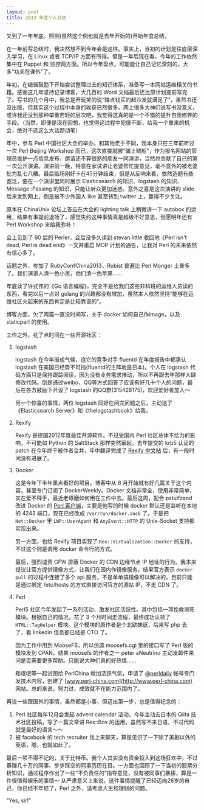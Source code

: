 ```yaml
---
layout: post
title: 2013 年度个人总结
---
```


又到了一年年底。照例(虽然这个例也就是去年开始的)开始年度总结。

在一年前写总结时，我决然想不到今年会是这样。事实上，当初的计划是往底层深入学习，在 Linux 或者 TCP/IP 方面有所得。但是一年后现在看，今年的工作依然集中在 Puppet 和 监控两方面。所以今年盘点，可能能让自己记忆深刻的，大多“功夫在课外”了。

年初，在编辑鼓励下开始尝试整理过去的知识体系，准备写一本网站运维相关的书籍。感谢这几年坚持记录博客，大几百的 Word 文档最后还比原计划提前写完了。写书的几个月中，我总是开玩笑的说“赚点钱买的起沙发就满足了”，虽然书还没出版，但其实这个过程中本身的收获已然很多。网上很多大神们说写书没意义，或许我还没到那种举重若轻的层次吧，我觉得这真的是一个不错的提升自我修养的手段。（当然，即便是现在回想，也觉得这过程中犯傻不断，给我一个重来的机会，绝对不选这么大话题动笔）

年中，参与 Perl 中国社区大会的举办。和其他老手不同，我本身只在三年前听过一次 Perl Beijing Workshop 而已，这次直接就被“骗上贼船”，作为报名网站的管理员维护一点信息发布，邀请还不算很熟的朋友一同演讲，当然也贡献了自己的第一次公开演讲。演讲前一晚，特意在家试讲让老婆帮忙提意见，毫不意外的被老婆批为乱七八糟。最后临场刚好卡在45分钟结束，但是从反响来看，依然选题有些宽泛，要在一个演讲里同时展示 Elasticsearch 的知识、logstash 的知识、Message::Passing 的知识，只能让听众更加迷惑。意外之喜是这次演讲的 slide 后来发到网上，倒是被不少外国人 like 甚至转到 twitter 上，赢得不少关注。

原本在 ChinaUnix 论坛上答应在大会的 lighting talk 上稍微讲一下 autobox 的运用，结果有事提前退场了，感觉失约这种事情真是超级不好意思，但愿明年还有 Perl Workshop 来给我弥补！

会上见到了 90 后的 Perler，会后没多久读到 stevan little 收回他《Perl isn't dead, Perl is dead end》一文并重启 MOP 计划的通告，让我对 Perl 的未来依然有信心多了。

话题之外，参加了 RubyConfChina2013，Rubist 普遍比 Perl Monger 土豪多了。我们演讲人清一色小黑，他们清一色苹果……

年底读了许式伟的《Go 语言编程》，完全不是给我们这些非科班的运维人员读的东西，看完以后一点对 golang 的兴趣都没有增加，虽然本人依然坚持“能够在运维社区火起来的东西肯定是比较靠谱的”。

博客方面，欠了两篇一直没时间写，关于 docker 如何自己作image，以及 staticperl 的使用。

工作之外，花了点时间在一些开源社区：

1. logstash

   logstash 在今年渐成气候，连它的竞争对手 fluentd 在年度报告中都承认 logstash 在美国已经势不可挡(fluentd的主阵地是日本)。个人在 logstash 代码方面只是保持跟踪阅读，因为没有业务需求推动，所以不再跟去年那样大肆修改代码。倒是通过weibo、QQ等方式回答了应该有好几十个人的问题，最后在各方鼓励下开设了 logstash 的QQ群(315428175)，欢迎爱好者加入～

   另一个惊喜的事情，两位 logstash 同好在问完问题之后，主动送了《Elasticsearch Server》和《thelogstashbook》给我。

2. Rexify

   Rexify 是德国2012年度最佳开源软件。不过受国内 Perl 社区总体不给力的影响，不可能如 Python 的 SaltStack 那样突然窜起。去年提交的 krb5 认证的 patch 在今年终于被作者合并，年中翻译完成了 [Rexify 中文站](http://rex.perl-china.com) 后，有一段时间没有进展了。

3. Docker

   这是今年下半年重点看好的项目。博客中从 8 月开始就有好几篇关于这个内容，甚至专门订阅了 DockerWeekly。Docker 文档非常全，使用非常简单，实在爱不释手，最近老琢磨如何用在工作中去。最后这周，配合 pstuifzand 改进 Docker 的 [Perl 客户端](https://github.com/chenryn/docker-perl)，主要是他写的时候 docker 默认还是监听在本地的 4243 端口，现在已经改成 `/var/run/docker.sock` 了。于是把 `Net::Docker` 里 `LWP::UserAgent` 和 `AnyEvent::HTTP` 的 Unix-Socket 支持都实现出来。

   另一方面，也给 Rexify 项目实现了 `Rex::Virtualization::Docker` 的支持，不过这个则是调用 docker 命令行的方式。

   最后，强烈谴责 GFW 屏蔽 Docker 的 CDN 边缘节点 IP 地址的行为。我本来提议让官方提供镜像方式，让我们在国内作镜像服务。结果官方表示 `docker pull` 的过程中连接了多个 api 服务，不是单单搞镜像可以解决的。目前只能是通过绑定 /etc/hosts 的方式直接访问官方的源站 IP，不走 CDN 了。

4. Perl

   Perl5 社区今年发起了一系列活动，激发社区活跃性。其中包括一项挽救濒死模块。根据自己的情况，花了 3 个月时间走流程，最终成功认领了 `HTML::TagHelper` 模块。这个模块的原作者是个北欧妹纸，后来写 php 去了，看 linkedin 信息都已经是 CTO 了。

   因为工作中用到 MooseFS，所以仿造 moosefs.cgi 里的接口写了 Perl 版的模块发到 CPAN，结果 moosefs 的作者之一 peter aNeutrino 主动发邮件来问是否需要更多帮助。只能说大神们真的好热情……

   和氓氓等一起试图给 PerlChina 增加活跃气氛，申请了 [@perldaily](http://weibo.com/perldaily) 帐号专门发技术内容，创建了 [www.perl-china.com](http://www.perl-china.com) 网站。总的来说，努力过，成效就不在能力范围内了。


再说一些跟国外的事情，虽然都是小事，但迈出第一步，总是值得纪念的：

1. Perl 社区每年12月会发起 advent calendar 活动。今年主动去日本的 Qiita 技术社区投稿，写了一篇文章讲 Rex::Box 的运用。虽然写不来日语，不过代码就是最好的语言～～
2. 被 facebook 的 tech recruiter 找上来聊天，算是见识了一下除了美剧以外的英语，嗯，也就如此了。

最后一项不得不记的，关于比特币。我个人其实没有资金投入到这场狂欢中，不过暴赚几十万的同事、步步踩空的同事历历在目。一方面也回顾了一下当初的股票分析知识，通过程序作出了一些“不负责任的”指导意见，没有被同事们暴揍，算是一件很值得娱乐的事情～
从严肃意义上来说，这件事情提醒了已经迈向26岁的自己，你已经不年轻了，Perl 之外，请考虑人生和理财的问题。

"Yes, sir!"

